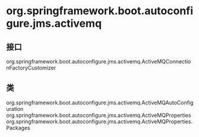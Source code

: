 # org.springframework.boot.autoconfigure.jms.activemq

## 接口

org.springframework.boot.autoconfigure.jms.activemq.ActiveMQConnectionFactoryCustomizer

## 类

org.springframework.boot.autoconfigure.jms.activemq.ActiveMQAutoConfiguration
org.springframework.boot.autoconfigure.jms.activemq.ActiveMQProperties
org.springframework.boot.autoconfigure.jms.activemq.ActiveMQProperties.Packages





